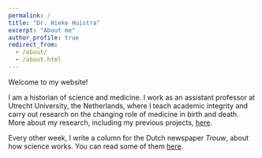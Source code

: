 ```yaml
---
permalink: /
title: "Dr. Hieke Huistra"
excerpt: "About me"
author_profile: true
redirect_from:
  - /about/
  - /about.html
---
```


Welcome to my website!

I am a historian of science and medicine. I work as an assistant professor at
Utrecht University, the Netherlands, where I teach academic integrity and carry
out research on the changing role of medicine in birth and death. More about my
research, including my previous projects, [here](research).

Every other week, I write a column for the Dutch newspaper _Trouw_, about how
science works. You can read some of them [here](columns).
